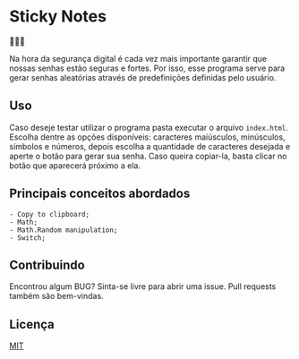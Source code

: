 # Sticky Notes

🔐🔐🔑

Na hora da segurança digital é cada vez mais importante garantir que nossas senhas estão seguras e fortes. Por isso, esse programa serve para gerar senhas aleatórias através de predefinições definidas pelo usuário.

## Uso

Caso deseje testar utilizar o programa pasta executar o arquivo ```index.html```.
Escolha dentre as opções disponíveis: caracteres maiúsculos, minúsculos, símbolos e números, depois escolha a quantidade de caracteres desejada e aperte o botão para gerar sua senha.
Caso queira copiar-la, basta clicar no botão que aparecerá próximo a ela.


## Principais conceitos abordados
	- Copy to clipboard;
	- Math;
	- Math.Random manipulation;
	- Switch;

## Contribuindo
Encontrou algum BUG? Sinta-se livre para abrir uma issue. Pull requests também são bem-vindas.

## Licença
[MIT](https://choosealicense.com/licenses/mit/)
